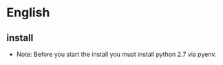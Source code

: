 # English

## install
* Note: Before you start the install you must install python 2.7 via pyenv.

```

```